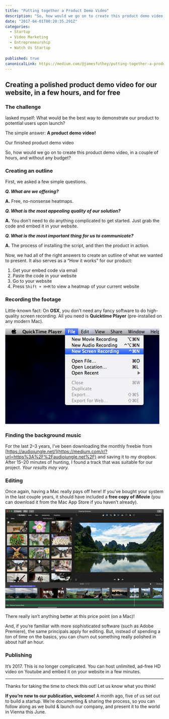 ```yaml
---
title: "Putting together a Product Demo Video"
description: "So, how would we go on to create this product demo video, in a couple of hours, and without any budget? A. You don’t need to do anything complicated to get started. Just grab the code and embed it in…"
date: "2017-04-01T00:20:35.291Z"
categories: 
  - Startup
  - Video Marketing
  - Entrepreneurship
  - Watch Us Startup

published: true
canonicalLink: https://medium.com/@jamesfuthey/putting-together-a-product-demo-video-95da4b87768a
---
```


## Creating a polished product demo video for our website, in a few hours, and for free

### The challenge

Iasked myself: What would be the best way to demonstrate our product to potential users upon launch?

The simple answer: **A product demo video!**

Our finished product demo video

So, how would we go on to create this product demo video, in a couple of hours, and without any budget?

### Creating an outline

First, we asked a few simple questions.

**_Q. What are we offering?_**

**A.** Free, no-nonsense heatmaps.

**_Q. What is the most appealing quality of our solution?_**

**A.** You don’t need to do anything complicated to get started. Just grab the code and embed it in your website.

**_Q. What is the most important thing for us to communicate?_**

**A.** The process of installing the script, and then the product in action.

Now, we had all of the right answers to create an outline of what we wanted to present. It also serves as a “How it works” for our product:

1.  Get your embed code via email
2.  Paste the code in your website
3.  Go to your website
4.  Press `Shift + H+M` to view a heatmap of your current website

### Recording the footage

Little-known fact: On **OSX**, you don’t need any fancy software to do high-quality screen recording. All you need is **Quicktime Player** (pre-installed on any modern Mac).

![You can create simple screen recordings in seconds with software pre-installed on your Mac.](./asset-1.png)

### Finding the background music

For the last 2–3 years, I’ve been downloading the monthly freebie from [https://audiojungle.net/](https://medium.com/r/?url=https%3A%2F%2Faudiojungle.net%2F) and saving it to my dropbox. After 15–20 minutes of hunting, I found a track that was suitable for our project. _Your results may vary._

### Editing

Once again, having a Mac really pays off here! If you’ve bought your system in the last couple years, it should have included a **free copy of iMovie** (you can download it from the Mac App Store if you haven’t already).

![](./asset-2.png)

There really isn’t anything better at this price point (on a Mac)!

And, if you’re familiar with more sophisticated software (such as Adobe Premiere), the same principals apply for editing. But, instead of spending a ton of time on the basics, you can churn out something really polished in about half an hour.

### Publishing

It’s 2017. This is no longer complicated. You can host unlimited, ad-free HD video on Youtube and embed it on your website in a few minutes.

---

Thanks for taking the time to check this out! Let us know what you think!

**If you’re new to our publication, welcome!**  A month ago, five of us set out to build a startup. We’re documenting & sharing the process, so you can follow along as we build & launch our company, and present it to the world in Vienna this June.